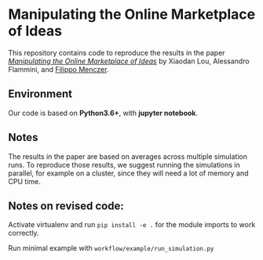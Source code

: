 # Manipulating the Online Marketplace of Ideas

This repository contains code to reproduce the results in the paper [*Manipulating the Online Marketplace of Ideas*](https://arxiv.org/abs/1907.06130) by Xiaodan Lou, Alessandro Flammini, and [Filippo Menczer](https://cnets.indiana.edu/fil/).

## Environment

Our code is based on **Python3.6+**, with **jupyter notebook**.

## Notes

The results in the paper are based on averages across multiple simulation runs. To reproduce those results, we suggest running the simulations in parallel, for example on a cluster, since they will need a lot of memory and CPU time.

## Notes on revised code:
Activate virtualenv and run `pip install -e .` for the module imports to work correctly.

Run minimal example with `workflow/example/run_simulation.py`